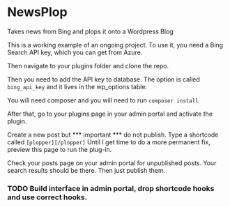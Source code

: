 # NewsPlop
Takes news from Bing and plops it onto a Wordpress Blog


This is a working example of an ongoing project.  To use it, you need a Bing Search API key, which you can get from Azure.

Then navigate to your plugins folder and clone the repo.

Then you need to add the API key to database.  The option is called ``bing_api_key`` and it lives in the wp_options table.  

You will need composer and you will need to run ``composer install``

After that, go to your plugins page in your admin portal and activate the plugin.

Create a new post but *** important *** do not publish.  Type a shortcode called ``[plopper][/plopper]`` Until I get time to do a more permanent fix, preview this page to run the plug-in.

Check your posts page on your admin portal for unpublished posts.  Your search results should be there.  Then just publish them.

### TODO Build interface in admin portal, drop shortcode hooks and use correct hooks.
